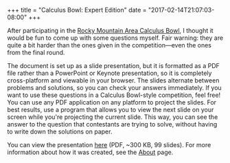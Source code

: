 +++
title = "Calculus Bowl: Expert Edition"
date = "2017-02-14T21:07:03-08:00"
+++

After participating in the [Rocky Mountain Area Calculus Bowl], I
thought it would be fun to come up with some questions myself. Fair
warning: they are quite a bit harder than the ones given in the
competition—even the ones from the final round.

[rocky mountain area calculus bowl]: http://coyec.org/Zcalcbowl2016story/

The document is set up as a slide presentation, but it is formatted as
a PDF file rather than a PowerPoint or Keynote presentation, so it is
completely cross-platform and viewable in your browser. The slides
alternate between problems and solutions, so you can check your
answers immediately. If you want to use these questions in a Calculus
Bowl-style competition, feel free! You can use any PDF application on
any platform to project the slides. For best results, use a program
that allows you to view the next slide on your screen while you're
projecting the current slide. This way, you can see the answer to the
question that contestants are trying to solve, without having to write
down the solutions on paper.

You can view the presentation [here] (PDF, ~300 KB, 99 slides). For
more information about how it was created, see the [About] page.

[here]: /files/CalculusBowlExpertEdition.pdf
[about]: /articles/about-this-site
